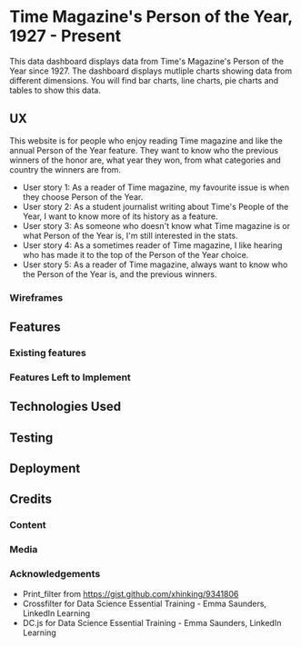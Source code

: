 # Time Magazine's Person of the Year, 1927 - Present

This data dashboard displays data from Time's Magazine's Person of the Year since 1927. 
The dashboard displays mutliple charts showing data from different dimensions.
You will find bar charts, line charts, pie charts and tables to show this data.

## UX

This website is for people who enjoy reading Time magazine and like the annual Person of the Year feature.
They want to know who the previous winners of the honor are, what year they won, from what categories and
country the winners are from.

* User story 1: As a reader of Time magazine, my favourite issue is when they choose Person of the Year. 
* User story 2: As a student journalist writing about Time's People of the Year, I want to know more of its history as a feature.
* User story 3: As someone who doesn't know what Time magazine is or what Person of the Year is, I'm still interested in the stats.
* User story 4: As a sometimes reader of Time magazine, I like hearing who has made it to the top of the Person of the Year choice.
* User story 5: As a reader of Time magazine, always want to know who the Person of the Year is, and the previous winners.

### Wireframes

## Features

### Existing features

### Features Left to Implement

## Technologies Used

## Testing

## Deployment

## Credits

### Content

### Media

### Acknowledgements

* Print_filter from https://gist.github.com/xhinking/9341806
* Crossfilter for Data Science Essential Training - Emma Saunders, LinkedIn Learning
* DC.js for Data Science Essential Training - Emma Saunders, LinkedIn Learning
